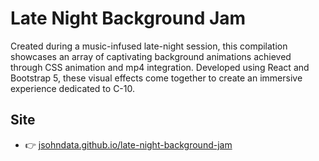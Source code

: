 # Late Night Background Jam

Created during a music-infused late-night session, this compilation showcases an array of captivating background animations achieved through CSS animation and mp4 integration. Developed using React and Bootstrap 5, these visual effects come together to create an immersive experience dedicated to C-10.

## Site
* 👉 [jsohndata.github.io/late-night-background-jam](https://jsohndata.github.io/late-night-background-jam/)